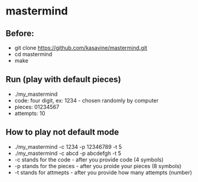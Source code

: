 # mastermind

## Before:
- git clone https://github.com/kasavine/mastermind.git
- cd mastermind
- make

## Run (play with default pieces)
- ./my_mastermind
- code: four digit, ex: 1234 - chosen randomly by computer
- pieces: 01234567
- attempts: 10

## How to play not default mode
- ./my_mastermind -c 1234 -p 12346789 -t 5
- ./my_mastermind -c abcd -p abcdefgh -t 5
- -c stands for the code - after you provide code (4 symbols)
- -p stands for the pieces - after you proide your pieces (8 symbols)
- -t stands for attmepts - after you provide how many attempts (number)
